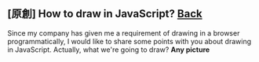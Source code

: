 ## [原創] How to draw in JavaScript? [Back](./../post.md)

Since my company has given me a requirement of drawing in a browser programmatically, I would like to share some points with you about drawing in JavaScript. Actually, what we're going to draw? **Any picture**
